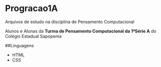 # Progracao1A
Arquivos de estudo na disciplina de Pensamento Computacional

Alunos e Alunas da **Turma de Pensamento Computacional da 1ªSérie A** do Colégio Estadual Sapopema

##Linguagens
- HTML
- CSS
